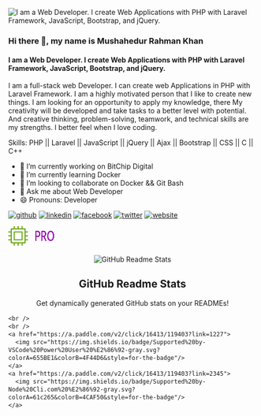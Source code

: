 
![I am a Web Developer. I create Web Applications with PHP with Laravel Framework, JavaScript, Bootstrap, and jQuery.](https://media.licdn.com/dms/image/D4D16AQHm77KjSg0oFg/profile-displaybackgroundimage-shrink_200_800/0/1663980003230?e=2147483647&v=beta&t=5cu_C8aFrzJssZCkC5nuGSrua7NU_aQyi2DjcDucA6Q)
### Hi there 👋, my name is Mushahedur Rahman Khan
#### I am a Web Developer. I create Web Applications with PHP with Laravel Framework, JavaScript, Bootstrap, and jQuery.

I am a full-stack web Developer. I can create web Applications in PHP with Laravel Framework. I am a highly motivated person that I like to create new things. I am looking for an opportunity to apply my knowledge, there My creativity will be developed and take tasks to a better level with potential. And creative thinking, problem-solving, teamwork, and technical skills are my strengths. I better feel when I love coding.

Skills: PHP || Laravel || JavaScript || jQuery || Ajax || Bootstrap || CSS || C || C++

- 🔭 I’m currently working on BitChip Digital 
- 🌱 I’m currently learning Docker 
- 👯 I’m looking to collaborate on Docker && Git Bash 
- 💬 Ask me about Web Developer 
- 😄 Pronouns: Developer 


[<img src='https://cdn.jsdelivr.net/npm/simple-icons@3.0.1/icons/github.svg' alt='github' height='40'>](https://github.com/https://github.com/mushahadur)  [<img src='https://cdn.jsdelivr.net/npm/simple-icons@3.0.1/icons/linkedin.svg' alt='linkedin' height='40'>](https://www.linkedin.com/in/https://www.linkedin.com/in/mushahadur//)  [<img src='https://cdn.jsdelivr.net/npm/simple-icons@3.0.1/icons/facebook.svg' alt='facebook' height='40'>](https://www.facebook.com/https://www.facebook.com/mrkpulock25/)  [<img src='https://cdn.jsdelivr.net/npm/simple-icons@3.0.1/icons/twitter.svg' alt='twitter' height='40'>](https://twitter.com/https://mobile.twitter.com/home)  [<img src='https://cdn.jsdelivr.net/npm/simple-icons@3.0.1/icons/icloud.svg' alt='website' height='40'>](https://mushahadur.github.io/Portfolio-Website/)  

<a href='https://docs.github.com/en/developers'><img src='https://raw.githubusercontent.com/acervenky/animated-github-badges/master/assets/devbadge.gif' width='40' height='40'></a> <a href='https://github.com/pricing'><img src='https://raw.githubusercontent.com/acervenky/animated-github-badges/master/assets/pro.gif' width='40' height='40'></a> 

<p align="center">
 <img width="100px" src="https://res.cloudinary.com/anuraghazra/image/upload/v1594908242/logo_ccswme.svg" align="center" alt="GitHub Readme Stats" />
 <h2 align="center">GitHub Readme Stats</h2>
 <p align="center">Get dynamically generated GitHub stats on your READMEs!</p>
</p>
  <p align="center">

    <br />
    <br />
    <a href="https://a.paddle.com/v2/click/16413/119403?link=1227">
      <img src="https://img.shields.io/badge/Supported%20by-VSCode%20Power%20User%20%E2%86%92-gray.svg?colorA=655BE1&colorB=4F44D6&style=for-the-badge"/>
    </a>
    <a href="https://a.paddle.com/v2/click/16413/119403?link=2345">
      <img src="https://img.shields.io/badge/Supported%20by-Node%20Cli.com%20%E2%86%92-gray.svg?colorA=61c265&colorB=4CAF50&style=for-the-badge"/>
    </a>
  </p>

